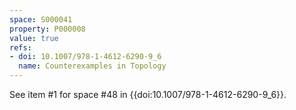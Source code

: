 ```yaml
---
space: S000041
property: P000008
value: true
refs:
- doi: 10.1007/978-1-4612-6290-9_6
  name: Counterexamples in Topology
---
```


See item #1 for space #48 in {{doi:10.1007/978-1-4612-6290-9_6}}.
